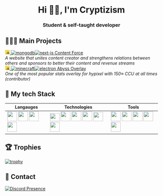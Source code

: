 <h1 align="center">Hi 👋🏿, I'm Cryptizism</h1>
<h3 align="center">Student & self-taught developer</h3>

## 👨🏿‍💻 Main Projects
<a href="https://developer.mozilla.org/en-US/docs/Web/JavaScript" target="_blank"><img src="https://raw.githubusercontent.com/devicons/devicon/master/icons/javascript/javascript-original.svg" alt="javascript" width="15" height="15"/> </a> <a href="https://discord.com/" target="_blank"><a href="https://www.mongodb.com/" target="_blank"><img src="https://citywebconsultants.co.uk/sites/default/files/inline-images/mongo-medium.png" alt="mongodb" width="15" height="15"/></a><a href="https://nextjs.org/" target="_blank"><img src="https://d2nir1j4sou8ez.cloudfront.net/wp-content/uploads/2021/12/nextjs-boilerplate-logo.png" alt="next-js" width="15" height="15"/> </a>[Content Force](https://twitter.com/contentforceapp)<br>*A website that unites content creator and strengthens relations between others and sponsors to better their content and revenue streams* <br>
<a href="https://developer.mozilla.org/en-US/docs/Web/JavaScript" target="_blank"><img src="https://raw.githubusercontent.com/devicons/devicon/master/icons/javascript/javascript-original.svg" alt="javascript" width="15" height="15"/> </a> <a href="https://minecraft.net" target="_blank"> <img src="https://cdn.icon-icons.com/icons2/2699/PNG/512/minecraft_logo_icon_168974.png" alt="minecraft" width="15" height="15"/></a><a href="https://www.electronjs.org/" target="_blank"><img src="https://upload.wikimedia.org/wikipedia/commons/thumb/9/91/Electron_Software_Framework_Logo.svg/2048px-Electron_Software_Framework_Logo.svg.png" alt="electron" width="15" height="15"/> </a>[Abyss Overlay](https://github.com/Chit132/abyss-overlay)<br>*One of the most popular stats overlay for hypixel with 150≈ CCU at all times (contributor)*<br>
## 🤖 My tech Stack
| Langauges | Technologies | Tools |
| --- | --- | --- | 
| <img src="https://cdn-icons-png.flaticon.com/512/5968/5968292.png" width="32" height="32"> <img src="https://cdn-icons-png.flaticon.com/512/5968/5968381.png" width="32" height="32"> <img src="https://cdn-icons-png.flaticon.com/512/6132/6132221.png" width="32" height="32"> <img src="https://cdn-icons-png.flaticon.com/512/226/226777.png" width="32" height="32"> | <img src="https://upload.wikimedia.org/wikipedia/commons/b/b2/Bootstrap_logo.svg" width="32" height="26"> <img src="https://the-guild.dev/blog-assets/nodejs-esm/nodejs_logo.png" width="32" height="32"> <img src="https://global.discourse-cdn.com/standard17/uploads/threejs/optimized/2X/e/e4f86d2200d2d35c30f7b1494e96b9595ebc2751_2_1016x1024.png" width="32" height="32"> <img src="https://d2nir1j4sou8ez.cloudfront.net/wp-content/uploads/2021/12/nextjs-boilerplate-logo.png" width="32" height="32"> <img src="https://upload.wikimedia.org/wikipedia/commons/thumb/a/a7/React-icon.svg/2300px-React-icon.svg.png" width="32" height="30"> <img src="https://citywebconsultants.co.uk/sites/default/files/inline-images/mongo-medium.png" width="32" height="32"> | <img src="https://upload.wikimedia.org/wikipedia/commons/thumb/9/9a/Visual_Studio_Code_1.35_icon.svg/2048px-Visual_Studio_Code_1.35_icon.svg.png" width="32" height="32"> <img src="https://visualstudio.microsoft.com/wp-content/uploads/2021/10/Product-Icon.svg" width="32" height="32"> <img src="https://upload.wikimedia.org/wikipedia/commons/thumb/9/9c/IntelliJ_IDEA_Icon.svg/1200px-IntelliJ_IDEA_Icon.svg.png" width="32" height="32"> <img src="https://cdn2.downdetector.com/static/uploads/logo/figma2.png" width="32" height="32"> <img src="https://upload.wikimedia.org/wikipedia/commons/thumb/0/0c/Blender_logo_no_text.svg/2503px-Blender_logo_no_text.svg.png" width="32" height="32"> |

## 🏆 Trophies
[![trophy](https://github-profile-trophy.vercel.app/?username=cryptizism&theme=onedark&column=-1)](https://github.com/ryo-ma/github-profile-trophy)

## 💬 Contact
[![Discord Presence](https://lanyard-profile-readme.vercel.app/api/155649008868524032)](https://discord.com/users/155649008868524032)
